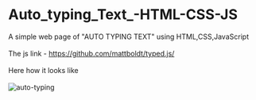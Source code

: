 # Auto_typing_Text_-HTML-CSS-JS

A simple web page of "AUTO TYPING TEXT" using HTML,CSS,JavaScript<br><br>
The js link - https://github.com/mattboldt/typed.js/ <br><br>
Here how it looks like<br><br>
![auto-typing](https://user-images.githubusercontent.com/81944044/142776203-a0d7480d-866a-48ea-bc72-befbf6f4d5f4.gif)
